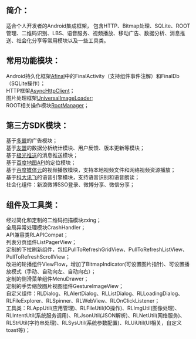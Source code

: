 <h2>简介：</h2>
适合个人开发者的Android集成框架， 包含HTTP、Bitmap处理、SQLite、ROOT管理、二维码识别、LBS、语音服务、视频播放、移动广告、数据分析、消息推送、社会化分享等常用模块以及一些工具类。<BR/>


<h2>常用功能模块：</h2>
Android持久化框架<a target="_blank" href="https://github.com/RincLiu/afinal">Afinal</a>中的FinalActivity（支持组件事件注解）和FinalDb（SQLite操作）；<BR/>
HTTP框架<a target="_blank" href="https://github.com/loopj/android-async-http">AsyncHttpClient</a>；<BR/>
图片处理框架<a target"_blank" href="https://github.com/nostra13/Android-Universal-Image-Loader">UniversalImageLoader</a>;<BR/>
ROOT相关操作模块<a target="_blank" href="https://github.com/Chrisplus/RootManager">RootManager</a>；<BR/>

<h2>第三方SDK模块：</h2>
基于<a target="_blank" href="http://www.duomeng.net/developers/developers.htm">多盟</a>的广告模块；<BR/>
基于<a target="_blank" href="http://www.umeng.com">友盟</a>的数据分析统计模块、用户反馈、版本更新等模块；<BR/>
基于<a target="_blank" href="http://www.jpush.cn/">极光推送</a>的消息推送模块；<BR/>
基于<a target="_blank" href="http://developer.baidu.com/map/">百度地图API</a>的定位模块；<BR/>
基于<a target="_blank" href="http://developer.baidu.com/wiki/index.php?title=docs/cplat/media">百度媒体云</a>的视频播放模块，支持本地视频文件和网络视频资源播放；<BR/>
基于<a target="_blank" href="http://open.voicecloud.cn/developer.php">科大讯飞</a>的语音引擎模块，支持语音识别和语音朗读；<BR/>
社会化组件：新浪微博SSO登录、微博分享、微信分享；<BR/>

<h2>组件及工具类：</h2>
经过简化和定制的二维码扫描模块zxing；<BR/>
全局异常处理模块CrashHandler；<BR/>
API兼容类RLAPICompat；<BR/>
列表分页组件ListPagerView；<BR/>
定制的下拉刷新组件，包括PullToRefreshGridView、PullToRefreshListView、PullToRefreshScrollView；<BR/>
改进的轮播组件ViewFlow，增加了BitmapIndicator(可设置图片指针)、可设置播放模式（手动、自动向左、自动向右）；<BR/>
定制的侧滑菜单组件MenuDrawer；<BR/>
定制的手势缩放图片视图组件GestureImageView；<BR/>
自定义组件：RLDialog、RLAlertDialog、RLListDialog、RLLoadingDialog、RLFileExplorer、RLSpinner、RLWebView、RLOnClickListener；<BR/>
工具类：RLAppUtil(应用管理)、RLFileUtil(IO操作)、RLImgUtil(图像处理)、RLIntentUtil(系统服务调用)、RLJsonUtil(JSON解析)、RLNetUtil(网络服务)、RLStrUtil(字符串处理)、RLSysUtil(系统参数配置)、RLUiUtil(UI相关，自定义toast等)；<BR/>
